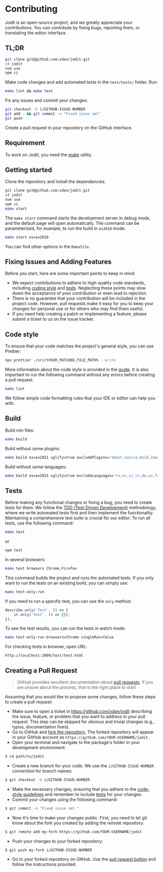 # Contributing

Jodit is an open-source project, and we greatly appreciate your contributions.
You can contribute by fixing bugs, reporting them, or translating the editor interface.

## TL;DR

```bash
git clone git@github.com:xdan/jodit.git
cd jodit
nvm use
npm ci
```

Make code changes and add automated tests in the `test/tests/` folder.
Run:

```bash
make lint && make test
```

Fix any issues and commit your changes:

```bash
git checkout -b i/GITHUB-ISSUE-NUMBER
git add . && git commit -m "Fixed issue smt"
git push
```

Create a pull request in your repository on the GitHub interface.

## Requirement

To work on Jodit, you need the [make](https://www.gnu.org/software/make/) utility.

## Getting started

Clone the repository and install the dependencies.

```bash
git clone git@github.com:xdan/jodit.git
cd jodit
nvm use
npm ci
make start
```

The `make start` command starts the development server in debug mode,
and the default page will open automatically.
The command can be parameterized, for example, to run the build in `es2018` mode:

```sh
make start es=es2018
```

You can find other options in the `Makefile`.

## Fixing Issues and Adding Features

Before you start, here are some important points to keep in mind:

-   We expect contributions to adhere to high-quality code standards, including [coding style](#code-style) and [tests](#tests).
    Neglecting these points may slow down the acceptance of your contribution or even lead to rejection.
-   There is no guarantee that your contribution will be included in the project code.
    However, pull requests make it easy for you to keep your changes for personal use or for others who may find them useful.
-   If you need help creating a patch or implementing a feature, please submit a ticket to us on the issue tracker.

## Code style

To ensure that your code matches the project's general style, you can use Prettier:

```bash
npx prettier ./src/%YOUR_PATCHED_FILE_PATH% --write
```

More information about the code style is provided in the [guide](./JODIT-DEVELOPMENT-GUIDE.md).
It is also important to run the following command without any errors before creating a pull request:

```bash
make lint
```

We follow simple code formatting rules that your IDE or editor can help you with.

## Build

Build min files:

```bash
make build
```

Build without some plugins:

```bash
make build es=es2021 uglify=true excludePlugins="about,source,bold,image,xpath,stat,class-span,color,clean-html,file,focus,enter,backspace,media,preview,pint,redo-undo,resize-cells,search,spellcheck,table"
```

Build without some languages:

```bash
make build es=es2021 uglify=true excludeLanguages="ru,ar,cs_cz,de,es,fa,fi,fr,he,hu,id,it,ja,ko,nl,pl,pt_br,ru,tr,zh_cn,zh_tw"
```

## Tests

Before making any functional changes or fixing a bug, you need to create tests for them.
We follow the [TDD (Test-Driven Development)](<(https://en.wikipedia.org/wiki/Test-driven_development)>) methodology,
where we write automated tests first and then implement the functionality.
Maintaining a comprehensive test suite is crucial for our editor.
To run all tests, use the following command:

```sh
make test
```

or

```bash
npm test
```

In several browsers:

```bash
make test browsers Chrome,Firefox
```

This command builds the project and runs the automated tests.
If you only want to run the tests on an existing build, you can simply use:

```sh
make test-only-run
```

If you need to run a specific test, you can use the `only` method:

```js
describe.only('Test', () => {
	it.only('Test', () => {});
});
```

To see the test results, you can run the tests in watch mode:

```sh
make test-only-run browsers=Chrome singleRun=false
```

For checking tests in browser, open URL:

```
http://localhost:2000/test/test.html
```

## Creating a Pull Request

> GitHub provides excellent documentation about [pull requests](https://help.github.com/categories/collaborating-with-issues-and-pull-requests/). If you are unsure about the process, that is the right place to start

Assuming that you would like to propose some changes, follow these steps to create a pull request:

-   Make sure to open a ticket in https://github.com/xdan/jodit describing the issue,
    feature, or problem that you want to address in your pull request.
    This step can be skipped for obvious and trivial changes (e.g., typos, documentation fixes).
-   Go to GitHub and [fork the repository](https://help.github.com/articles/fork-a-repo). The forked repository will appear in your GitHub account as `https://github.com/YOUR-USERNAME/jodit`.
-   Open your terminal and navigate to the package's folder in your development environment:

```bash
$ cd path/to/jodit
```

-   Create a new branch for your code. We use the `i/GITHUB-ISSUE-NUMBER` convention for branch names:

```bash
$ git checkout -b i/GITHUB-ISSUE-NUMBER
```

-   Make the necessary changes, ensuring that you adhere to the [code-style guidelines](#code-style) and remember to include [tests](#tests) for your changes.
-   Commit your changes using the following command:

```bash
$ git commit -m "Fixed issue smt."
```

-   Now it's time to make your changes public.
    First, you need to let git know about the fork you created by adding the remote repository:

```bash
$ git remote add my-fork https://github.com/YOUR-USERNAME/jodit
```

-   Push your changes to your forked repository:

```bash
$ git push my-fork i/GITHUB-ISSUE-NUMBER
```

-   Go to your forked repository on GitHub. Use the [pull request button](https://help.github.com/articles/about-pull-requests/) and follow the instructions provided.
